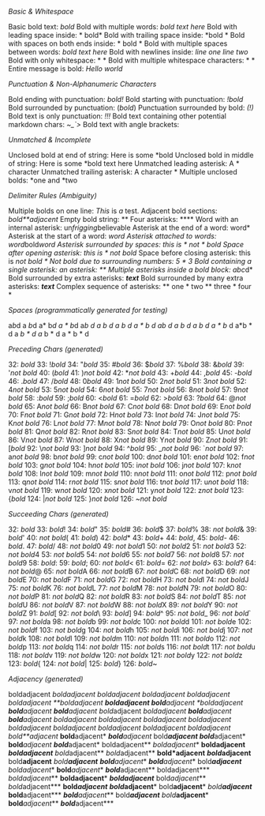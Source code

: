*Basic & Whitespace*

Basic bold text: *bold*
Bold with multiple words: *bold text here*
Bold with leading space inside: * bold*
Bold with trailing space inside: *bold *
Bold with spaces on both ends inside: * bold *
Bold with multiple spaces between words: *bold  text   here*
Bold with newlines inside: *line one
line two*
Bold with only whitespace: * *
Bold with multiple whitespace characters: *   *
Entire message is bold: *Hello world*

*Punctuation & Non-Alphanumeric Characters*

Bold ending with punctuation: *bold!*
Bold starting with punctuation: *!bold*
Bold surrounded by punctuation: (*bold*)
Punctuation surrounded by bold: *(!)*
Bold text is only punctuation: *!!!*
Bold text containing other potential markdown chars: *~_`>*
Bold text with angle brackets: *<not a link>*

*Unmatched & Incomplete*

Unclosed bold at end of string: Here is some *bold
Unclosed bold in middle of string: Here is some *bold text here
Unmatched leading asterisk: A * character
Unmatched trailing asterisk: A character *
Multiple unclosed bolds: *one and *two

*Delimiter Rules (Ambiguity)*

Multiple bolds on one line: *This* is *a* test.
Adjacent bold sections: *bold**adjacent*
Empty bold string: **
Four asterisks: ****
Word with an internal asterisk: un*frigging*believable
Asterisk at the end of a word: word*
Asterisk at the start of a word: *word
Asterisk attached to words: word*bold*word
Asterisk surrounded by spaces: this is * not * bold
Space after opening asterisk: this is * not bold*
Space before closing asterisk: this is *not bold *
Not bold due to surrounding numbers: 5 * 3
Bold containing a single asterisk: *an asterisk: **
Multiple asterisks inside a bold block: *a*b*c*d*
Bold surrounded by extra asterisks: ***text***
Bold surrounded by many extra asterisks: *****text*****
Complex sequence of asterisks: ** one * two ** three * four *

*Spaces (programmatically generated for testing)*

a*b*d
a *b*d
a* b*d
a * b*d
a*b *d
a *b *d
a* b *d
a * b *d
a*b* d
a *b* d
a* b* d
a * b* d
a*b * d
a *b * d
a* b * d
a * b * d

*Preceding Chars (generated)*

32:  *bold*
33: !*bold*
34: "*bold*
35: #*bold*
36: $*bold*
37: %*bold*
38: &*bold*
39: '*not bold*
40: (*bold*
41: )*not bold*
42: **not bold*
43: +*bold*
44: ,*bold*
45: -*bold*
46: .*bold*
47: /*bold*
48: 0*bold*
49: 1*not bold*
50: 2*not bold*
51: 3*not bold*
52: 4*not bold*
53: 5*not bold*
54: 6*not bold*
55: 7*not bold*
56: 8*not bold*
57: 9*not bold*
58: :*bold*
59: ;*bold*
60: <*bold*
61: =*bold*
62: >*bold*
63: ?*bold*
64: @*not bold*
65: A*not bold*
66: B*not bold*
67: C*not bold*
68: D*not bold*
69: E*not bold*
70: F*not bold*
71: G*not bold*
72: H*not bold*
73: I*not bold*
74: J*not bold*
75: K*not bold*
76: L*not bold*
77: M*not bold*
78: N*not bold*
79: O*not bold*
80: P*not bold*
81: Q*not bold*
82: R*not bold*
83: S*not bold*
84: T*not bold*
85: U*not bold*
86: V*not bold*
87: W*not bold*
88: X*not bold*
89: Y*not bold*
90: Z*not bold*
91: [*bold*
92: \\*not bold*
93: \]*not bold*
94: ^*bold*
95: _*not bold*
96: `*not bold*
97: a*not bold*
98: b*not bold*
99: c*not bold*
100: d*not bold*
101: e*not bold*
102: f*not bold*
103: g*not bold*
104: h*not bold*
105: i*not bold*
106: j*not bold*
107: k*not bold*
108: l*not bold*
109: m*not bold*
110: n*not bold*
111: o*not bold*
112: p*not bold*
113: q*not bold*
114: r*not bold*
115: s*not bold*
116: t*not bold*
117: u*not bold*
118: v*not bold*
119: w*not bold*
120: x*not bold*
121: y*not bold*
122: z*not bold*
123: {*bold*
124: |*not bold*
125: }*not bold*
126: ~*not bold*

*Succeeding Chars (generated)*

32: *bold* 
33: *bold*!
34: *bold*"
35: *bold*#
36: *bold*$
37: *bold*%
38: *not bold*&
39: *bold*'
40: *not bold*(
41: *bold*)
42: *bold**
43: *bold*+
44: *bold*,
45: *bold*-
46: *bold*.
47: *bold*/
48: *not bold*0
49: *not bold*1
50: *not bold*2
51: *not bold*3
52: *not bold*4
53: *not bold*5
54: *not bold*6
55: *not bold*7
56: *not bold*8
57: *not bold*9
58: *bold*:
59: *bold*;
60: *not bold*<
61: *bold*=
62: *not bold*>
63: *bold*?
64: *not bold*@
65: *not bold*A
66: *not bold*B
67: *not bold*C
68: *not bold*D
69: *not bold*E
70: *not bold*F
71: *not bold*G
72: *not bold*H
73: *not bold*I
74: *not bold*J
75: *not bold*K
76: *not bold*L
77: *not bold*M
78: *not bold*N
79: *not bold*O
80: *not bold*P
81: *not bold*Q
82: *not bold*R
83: *not bold*S
84: *not bold*T
85: *not bold*U
86: *not bold*V
87: *not bold*W
88: *not bold*X
89: *not bold*Y
90: *not bold*Z
91: *bold*[
92: *not bold*\\
93: *bold*]
94: *bold*^
95: *not bold*_
96: *not bold*`
97: *not bold*a
98: *not bold*b
99: *not bold*c
100: *not bold*d
101: *not bold*e
102: *not bold*f
103: *not bold*g
104: *not bold*h
105: *not bold*i
106: *not bold*j
107: *not bold*k
108: *not bold*l
109: *not bold*m
110: *not bold*n
111: *not bold*o
112: *not bold*p
113: *not bold*q
114: *not bold*r
115: *not bold*s
116: *not bold*t
117: *not bold*u
118: *not bold*v
119: *not bold*w
120: *not bold*x
121: *not bold*y
122: *not bold*z
123: *bold*{
124: *not bold*|
125: *bold*}
126: *bold*~

*Adjacency (generated)*

boldadjacent
*boldadjacent
**boldadjacent
***boldadjacent
bold*adjacent
*bold*adjacent
**bold*adjacent
***bold*adjacent
bold**adjacent
*bold**adjacent
**bold**adjacent
***bold**adjacent
bold***adjacent
*bold***adjacent
**bold***adjacent
***bold***adjacent
boldadjacent*
*boldadjacent*
**boldadjacent*
***boldadjacent*
bold*adjacent*
*bold*adjacent*
**bold*adjacent*
***bold*adjacent*
bold**adjacent*
*bold**adjacent*
**bold**adjacent*
***bold**adjacent*
bold***adjacent*
*bold***adjacent*
**bold***adjacent*
***bold***adjacent*
boldadjacent**
*boldadjacent**
**boldadjacent**
***boldadjacent**
bold*adjacent**
*bold*adjacent**
**bold*adjacent**
***bold*adjacent**
bold**adjacent**
*bold**adjacent**
**bold**adjacent**
***bold**adjacent**
bold***adjacent**
*bold***adjacent**
**bold***adjacent**
***bold***adjacent**
boldadjacent***
*boldadjacent***
**boldadjacent***
***boldadjacent***
bold*adjacent***
*bold*adjacent***
**bold*adjacent***
***bold*adjacent***
bold**adjacent***
*bold**adjacent***
**bold**adjacent***
***bold**adjacent***
bold***adjacent***
*bold***adjacent***
**bold***adjacent***
***bold***adjacent***
